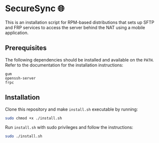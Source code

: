 # SecureSync 🌐

This is an installation script for RPM-based distributions that sets up SFTP and FRP services to access the server behind the NAT using a mobile application.

## Prerequisites

The following dependencies should be installed and available on the `PATH`. 
Refer to the documentation for the installation instructions:
```
gum
openssh-server
frpc
```

## Installation

Clone this repository and make `install.sh` executable by running:
```bash
sudo chmod +x ./install.sh
```
Run `install.sh` with sudo privileges and follow the instructions:
```bash
sudo ./install.sh
```

